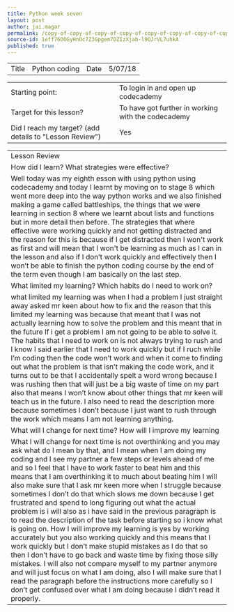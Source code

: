 ```yaml
---
title: Python week seven
layout: post
author: jai.magar
permalink: /copy-of-copy-of-copy-of-copy-of-copy-of-copy-of-copy-of-copy-of-copy-of-copy-of-copy-of-copy-of-using-github/
source-id: 1eff76OOGyHnOc7Z3Gpgem7DZIzXjab-l9QJrVL7uhkA
published: true
---
```

<table>
  <tr>
    <td>Title</td>
    <td>Python coding</td>
    <td>Date</td>
    <td>5/07/18</td>
  </tr>
</table>


<table>
  <tr>
    <td>Starting point:</td>
    <td>To login in and open up codecademy </td>
  </tr>
  <tr>
    <td>Target for this lesson?</td>
    <td>To have got further in working with the codecademy</td>
  </tr>
  <tr>
    <td>Did I reach my target? 
(add details to "Lesson Review")</td>
    <td> Yes </td>
  </tr>
</table>


<table>
  <tr>
    <td>Lesson Review</td>
  </tr>
  <tr>
    <td>How did I learn? What strategies were effective? </td>
  </tr>
  <tr>
    <td>Well today was my eighth esson with using python using codecademy and today I learnt by moving on to stage 8 which went more deep into the way python works and we also finished making a game called battleships, the things that we were learning in section 8 where we learnt about lists and functions but in more detail then before. The strategies that where effective were working quickly and not getting distracted and the reason for this is because if I get distracted then I won't work as first and will mean that I won't be learning as much as I can in the lesson and also if I don’t work quickly and effectively then I won’t be able to finish the python coding course by the end of the term even though I am basically on the last step.</td>
  </tr>
  <tr>
    <td>What limited my learning? Which habits do I need to work on? </td>
  </tr>
  <tr>
    <td>what limited my learning was when I had a problem I just straight away asked mr keen about how to fix and the reason that this limited my learning was because that meant that I was not actually learning how to solve the problem and this meant that in the future If i get a problem I am not going to be able to solve it. The habits that I need to work on is not always trying to rush and I know I said earlier that I need to work quickly but if I ruch while I’m coding then the code won’t work and when it come to finding out what the problem is that isn’t making the code work, and it turns out to be that I accidentally spelt a word wrong because I was rushing then that will just be a big waste of time on my part also that means I won’t know about other things that mr keen will teach us in the future. I also need to read the description more because sometimes I don’t because I just want to rush through the work which means I am not learning anything.</td>
  </tr>
  <tr>
    <td>What will I change for next time? How will I improve my learning</td>
  </tr>
  <tr>
    <td>What I will change for next time is not overthinking and you may ask what do I mean by that, and I mean when I am doing my coding and I see my partner a few steps or levels ahead of me and so I feel that I have to work faster to beat him and this means that I am overthinking it to much about beating him I will also make sure that I ask mr keen more when I struggle because sometimes I don’t do that which slows me down because I get frustrated and spend to long figuring out what the actual problem is i will also as i have said in the previous  paragraph is to read the description of the task before starting so i know what is going on. How I will improve my learning is yes by working accurately but you also working quickly and this means that I work quickly but I don’t make stupid mistakes as I do that so then I don’t have to go back and waste time by fixing those silly mistakes. I will also not compare myself to my partner anymore and will just focus on what I am doing, also I will make sure that I read the paragraph before the instructions more carefully so I don’t get confused over what I am doing because I didn’t read it properly.</td>
  </tr>
</table>


